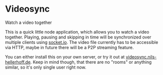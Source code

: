# Videosync
Watch a video together

This is a quick little node application, which allows you to watch a video together. Playing, pausing and skipping in time will be synchronized over multiple clients using [socket.io](http://socket.io). The video file currently has to be accessible via HTTP, maybe in future there will be a P2P streaming feature. 

You can either install this on your own server, or try it out at [videosync.nils-hellerhoff.de](http://videosync.nils-hellerhoff.de). Keep in mind though, that there are no "rooms" or anything similar, so it's only single user right now.
